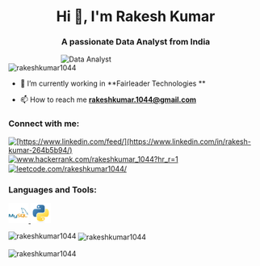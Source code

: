 <h1 align="center">Hi 👋, I'm Rakesh Kumar</h1>
<h3 align="center">A passionate Data Analyst from India</h3>
<img align="right" alt ="Data Analyst" width="400" src="https://encrypted-tbn0.gstatic.com/images?q=tbn:ANd9GcShflUJZ9PUWpK9E57KyNznkqcc1pKQB_-rlA&usqp=CAU">

<p align="left"> <img src="https://komarev.com/ghpvc/?username=rakeshkumar1044&label=Profile%20views&color=0e75b6&style=flat" alt="rakeshkumar1044" /> </p>

- 🔭 I’m currently working in **Fairleader Technologies **

- 📫 How to reach me **rakeshkumar.1044@gmail.com**

<h3 align="left">Connect with me:</h3>
<p align="left">
<a href="[https://linkedin.com/in/https://www.linkedin.com/feed/](https://www.linkedin.com/in/rakesh-kumar-264b5b94/)" target="blank"><img align="center" src="https://raw.githubusercontent.com/rahuldkjain/github-profile-readme-generator/master/src/images/icons/Social/linked-in-alt.svg" alt="[https://www.linkedin.com/feed/](https://www.linkedin.com/in/rakesh-kumar-264b5b94/)" height="30" width="40" /></a>
<a href="https://www.hackerrank.com/www.hackerrank.com/rakeshkumar_1044?hr_r=1" target="blank"><img align="center" src="https://raw.githubusercontent.com/rahuldkjain/github-profile-readme-generator/master/src/images/icons/Social/hackerrank.svg" alt="www.hackerrank.com/rakeshkumar_1044?hr_r=1" height="30" width="40" /></a>
<a href="https://www.leetcode.com/leetcode.com/rakeshkumar1044/" target="blank"><img align="center" src="https://raw.githubusercontent.com/rahuldkjain/github-profile-readme-generator/master/src/images/icons/Social/leet-code.svg" alt="leetcode.com/rakeshkumar1044/" height="30" width="40" /></a>
</p>

<h3 align="left">Languages and Tools:</h3>
<p align="left"> <a href="https://www.mysql.com/" target="_blank" rel="noreferrer"> <img src="https://raw.githubusercontent.com/devicons/devicon/master/icons/mysql/mysql-original-wordmark.svg" alt="mysql" width="40" height="40"/> </a>
 <a href="https://www.python.org" target="_blank" rel="noreferrer"> <img src="https://raw.githubusercontent.com/devicons/devicon/master/icons/python/python-original.svg" alt="python" width="40" height="40"/> </a> </p>

<p><img align="left" src="https://github-readme-stats.vercel.app/api/top-langs?username=rakeshkumar1044&show_icons=true&locale=en&layout=compact" alt="rakeshkumar1044" /></p>

<p>&nbsp;<img align="center" src="https://github-readme-stats.vercel.app/api?username=rakeshkumar1044&show_icons=true&locale=en" alt="rakeshkumar1044" /></p>

<p><img align="center" src="https://github-readme-streak-stats.herokuapp.com/?user=rakeshkumar1044&" alt="rakeshkumar1044" /></p>
